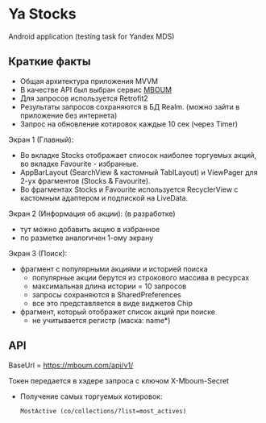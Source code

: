 # Ya Stocks

Android application (testing task for Yandex MDS)

## Краткие факты

- Общая архитектура приложения MVVM
- В качестве API был выбран сервис [MBOUM](https://mboum.com/api/documentation)
- Для запросов используется Retrofit2
- Результаты запросов сохраняются в БД Realm. (можно зайти в приложение без интернета)
- Запрос на обновление котировок каждые 10 сек (через Timer)


Экран 1 (Главный):

- Во вкладке Stocks отображает спиосок наиболее торгуемых акций, во вкладке Favourite - избранные.
- AppBarLayout (SearchView & кастомный TablLayout) и ViewPager для 2-ух фрагментов (Stocks & Favourite).
- Во фрагментах Stocks и Favourite используется RecyclerView c кастомным адаптером и подпиской на LiveData.


Экран 2 (Информация об акции): (в разработке)

- тут можно добавить акцию в избранное
- по разметке аналогичен 1-ому экрану


Экран 3 (Поиск):

- фрагмент с популярными акциями и историей поиска
	- популярные акции берутся из строкового массива в ресурсах
	- максимальная длина истории = 10 запросов
	- запросы сохраняются в SharedPreferences
	- все это представляется в виде виджетов Chip 
- фрагмент, который отображет список акций при поиске
	- не учитывается регистр (маска: name*)


## API

BaseUrl = https://mboum.com/api/v1/

Токен передается в хэдере запроса с ключом X-Mboum-Secret

- Получение самых торгуемых котировок: 
    
      MostActive (co/collections/?list=most_actives)

